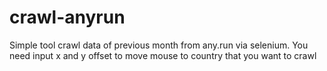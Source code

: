 # crawl-anyrun
Simple tool crawl data of previous month from any.run via selenium.
You need input x and y offset to move mouse to country that you want to crawl
